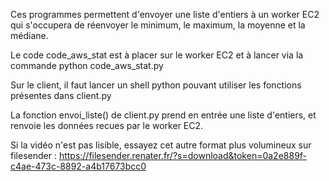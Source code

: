 Ces programmes permettent d'envoyer une liste d'entiers à un worker EC2 
qui s'occupera de réenvoyer le minimum, le maximum, la moyenne et la médiane.

Le code code_aws_stat est à placer sur le worker EC2 et à lancer 
via la commande python code_aws_stat.py

Sur le client, il faut lancer un shell python pouvant utiliser les fonctions présentes
dans client.py

La fonction envoi_liste() de client.py prend en entrée une liste d'entiers, et renvoie 
les données recues par le worker EC2.

Si la vidéo n'est pas lisible, essayez cet autre format plus volumineux sur filesender :
https://filesender.renater.fr/?s=download&token=0a2e889f-c4ae-473c-8892-a4b17673bcc0
